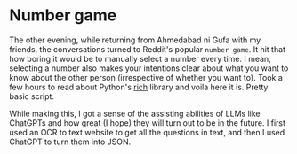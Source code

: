 
# Number game

The other evening, while returning from Ahmedabad ni Gufa with my friends, the conversations turned to Reddit's popular ```number game```. It hit that how boring it would be to manually select a number every time. I mean, selecting a number also makes your intentions clear about what you want to know about the other person (irrespective of whether you want to). Took a few hours to read about Python's [rich](https://github.com/Textualize/rich) library and voila here it is. Pretty basic script.

While making this, I got a sense of the assisting abilities of LLMs like ChatGPTs and how great (I hope) they will turn out to be in the future. I first used an OCR to text website to get all the questions in text, and then I used ChatGPT to turn them into JSON.